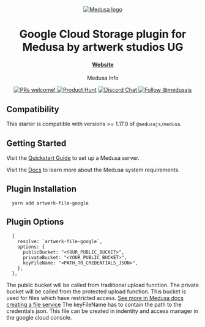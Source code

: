 <p align="center">
  <a href="https://www.medusajs.com">
  <picture>
    <source media="(prefers-color-scheme: dark)" srcset="https://user-images.githubusercontent.com/59018053/229103275-b5e482bb-4601-46e6-8142-244f531cebdb.svg">
    <source media="(prefers-color-scheme: light)" srcset="https://user-images.githubusercontent.com/59018053/229103726-e5b529a3-9b3f-4970-8a1f-c6af37f087bf.svg">
    <img alt="Medusa logo" src="https://user-images.githubusercontent.com/59018053/229103726-e5b529a3-9b3f-4970-8a1f-c6af37f087bf.svg">
    </picture>
  </a>
</p>
<h1 align="center">
  Google Cloud Storage plugin for Medusa by artwerk studios UG 
</h1>

<h4 align="center">
  <a href="https://www.artwerk.store">Website</a>
</h4>

<p align="center">
  Medusa Info
</p>
<p align="center">
  <a href="https://github.com/medusajs/medusa/blob/master/CONTRIBUTING.md">
    <img src="https://img.shields.io/badge/PRs-welcome-brightgreen.svg?style=flat" alt="PRs welcome!" />
  </a>
    <a href="https://www.producthunt.com/posts/medusa"><img src="https://img.shields.io/badge/Product%20Hunt-%231%20Product%20of%20the%20Day-%23DA552E" alt="Product Hunt"></a>
  <a href="https://discord.gg/xpCwq3Kfn8">
    <img src="https://img.shields.io/badge/chat-on%20discord-7289DA.svg" alt="Discord Chat" />
  </a>
  <a href="https://twitter.com/intent/follow?screen_name=medusajs">
    <img src="https://img.shields.io/twitter/follow/medusajs.svg?label=Follow%20@medusajs" alt="Follow @medusajs" />
  </a>
</p>

## Compatibility

This starter is compatible with versions >= 1.17.0 of `@medusajs/medusa`.

## Getting Started

Visit the [Quickstart Guide](https://docs.medusajs.com/create-medusa-app) to set up a Medusa server.

Visit the [Docs](https://docs.medusajs.com/development/backend/prepare-environment) to learn more about the Medusa system requirements.

## Plugin Installation

```
  yarn add artwerk-file-google
```

## Plugin Options

```
  {
    resolve: `artwerk-file-google`,
    options: {
      publicBucket: "<YOUR_PUBLIC_BUCKET>",
      privateBucket: "<YOUR_PUBLIC_BUCKET>",
      keyFileName: "<PATH_TO_CREDENTIALS_JSON>",
    },
  },
```

The public bucket will be called from traditional upload function.
The private bucket will be called from the protected upload function. This bucket is used for files which have restricted access. [See more in Medusa docs creating a file service](https://docs.medusajs.com/development/file-service/create-file-service#using-a-constructor)
The keyFileName has to contain the path to the credentials json. This file can be created in indentity and access manager in the google cloud console.
